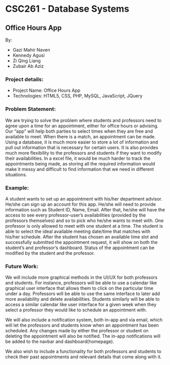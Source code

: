 # CSC261 - Database Systems

## Office Hours App

By:

*   Gazi Mahir Naven
*   Kennedy Agusi
*   Zi Qing Liang
*   Zubair Ab Aziz

### Project details:

*   Project Name: Office Hours App
*   Technologies: HTML5, CSS, PHP, MySQL, JavaScript, JQuery

### Problem Statement:

We are trying to solve the problem where students and professors need to agree upon a time for an appointment, either for office hours or advising. Our “app” will help both parties to select times when they are free and available to meet. When there is a match, an appointment can be made. Using a database, it is much more easier to store a lot of information and pull out information that is necessary for certain users. It is also provides much more flexibility to the professors and students if they want to modify their availabilities. In a excel file, it would be much harder to track the appointments being made, as storing all the required information would make it messy and difficult to find information that we need in different situations.

### Example:

A student wants to set up an appointment with his/her department advisor. He/she can sign up an account for this app. He/she will need to provide information such as Student ID, Name, Email. After that, he/she will have the access to see every professor-user’s availabilities (provided by the professors themselves) and so to pick who he/she wants to meet with. One professor is only allowed to meet with one student at a time. The student is able to select the ideal available meeting date/time that matches with his/her schedule. After the student has chosen an available time slot and successfully submitted the appointment request, it will show on both the student’s and professor’s dashboard. Status of the appointment can be modified by the student and the professor.

### Future Work:

We will include more graphical methods in the UI/UX for both professors and students. For instance, professors will be able to use a calendar like graphical user interface that allows them to click on the particular time under a day. Professors will be able to use the same interface to later add more availability and delete availabilities. Students similarly will be able to access a similar calendar like user interface for a given week when they select a professor they would like to schedule an appointment with.

We will also include a notification system, both in-app and via email, which will let the professors and students know when an appointment has been scheduled. Any changes made by either the professor or student on deleting the appointment will also be notified. The in-app notifications will be added to the navbar and dashboard(homepage).

We also wish to include a functionality for both professors and students to check their past appointments and relevant details that come along with it.
